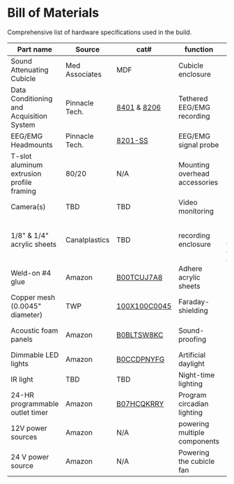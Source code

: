 # Bill of Materials

Comprehensive list of hardware specifications used in the build.

| Part name | Source | cat# | function | notes |
| -------- | -------- | -------- | -------- | -------- |
| Sound Attenuating Cubicle | Med Associates | MDF | Cubicle enclosure | |
| Data Conditioning and Acquisition System | Pinnacle Tech. | [8401](https://store.pinnaclet.com/products/8401-hr-4-channel-data-conditioning-and-acquisition) & [8206](https://store.pinnaclet.com/products/8206-data-conditioning-and-acquisition-system) | Tethered EEG/EMG recording | |
| EEG/EMG Headmounts | Pinnacle Tech. | [8201-SS](https://store.pinnaclet.com/products/8201-2-eeg-1-emg-mouse-headmount?variant=12390701727847) | EEG/EMG signal probe | |
| T-slot aluminum extrusion profile framing | 80/20 | N/A | Mounting overhead accessories | Installed with 1/4" screws |
| Camera(s) | TBD | TBD | Video monitoring | |
| 1/8" & 1/4" acrylic sheets | Canalplastics | TBD | recording enclosure | Design credit: [Dr. Yueqing Peng](https://www.pathology.columbia.edu/profile/yueqing-peng-phd) |
| Weld-on #4 glue | Amazon | [B00TCUJ7A8](https://www.amazon.com/Weldon-Applicator-Bottle-Pint-10308/dp/B00TCUJ7A8) | Adhere acrylic sheets | Applied with needle |
| Copper mesh (0.0045" diameter) | TWP | [100X100C0045](https://www.twpinc.com/100-mesh-copper-0045-wire-dia) | Faraday-shielding | Fixed using staples |
| Acoustic foam panels | Amazon | [B0BLTSW8KC](https://www.amazon.com/Self-Adhesive-Quick-Recovery-Elasticity-Eco-Friendly-WVOVW/dp/B0BLTSW8KC) | Sound-proofing | Fixed using staples |
| Dimmable LED lights | Amazon | [B0CCDPNYFG](https://www.amazon.com/JUSJUBR-Lighting-Dimmable-Function-Bookshelf/dp/B0CCDPNYFG) | Artificial daylight | |
| IR light | TBD | TBD | Night-time lighting | |
| 24-HR programmable outlet timer | Amazon | [B07HCQKRRY](https://www.amazon.com/Fosmon-Programmable-Seasonal-Portable-Aquarium/dp/B07HCQKRRY) | Program circadian lighting | |
| 12V power sources | Amazon | N/A | powering multiple components | |
| 24 V power source | Amazon | N/A | Powering the cubicle fan | |